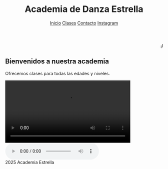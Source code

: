 <!DOCTYPE html>
<html lang="es">
<head>
  <meta charset="UTF-8"
  <link rel="stylesheet" href="css/estilos.css">
</head>
<body>
  <header>
    <h1>Academia de Danza Estrella</h1>
    <nav>
      <a href="index.html">Inicio</a>
      <a href="clases.html">Clases</a>
      <a href="contacto.html">Contacto</a>
      <a href="https://www.instagram.com" target="_blank">Instagram</a>
    </nav>
  </header>

  <marquee>¡Inscripciones Abiertas Todo el Año!</marquee>

  <main>
    <h2>Bienvenidos a nuestra academia</h2>
    <p>Ofrecemos clases para todas las edades y niveles.</p>
    <video src="media/video.mp4" controls width="400"></video>
    <audio src="media/musica.mp3" controls></audio>
  </main>

  <footer>
   2025 Academia Estrella</p>
  </footer>
</body>
</html>

